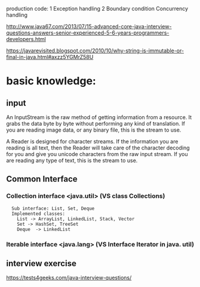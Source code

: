 production code:
1 Exception handling
2 Boundary condition 
Concurrency handling

http://www.java67.com/2013/07/15-advanced-core-java-interview-questions-answers-senior-experienced-5-6-years-programmers-developers.html

https://javarevisited.blogspot.com/2010/10/why-string-is-immutable-or-final-in-java.html#axzz5YGMrZ58U


# basic knowledge:
 ## input
 An InputStream is the raw method of getting information from a resource. It grabs the data byte by byte without performing any kind of translation. If you are reading image data, or any binary file, this is the stream to use.

A Reader is designed for character streams. If the information you are reading is all text, then the Reader will take care of the character decoding for you and give you unicode characters from the raw input stream. If you are reading any type of text, this is the stream to use.

 ## Common Interface
  ### Collection interface <java.util>   (VS class Collections)
      Sub interface: List, Set, Deque
      Implemented classes: 
        List -> ArrayList, LinkedList, Stack, Vector
        Set -> HashSet, TreeSet
        Deque  -> LinkedList
 ### Iterable interface <java.lang>   (VS Interface Iterator in java. util)
 
 ## interview exercise
 
 https://tests4geeks.com/java-interview-questions/
    
    
    
    
  
  
